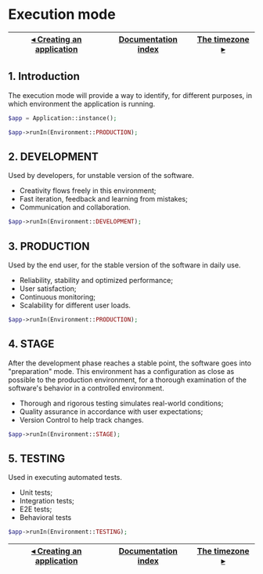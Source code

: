 # Execution mode

[◂ Creating an application](01-instantiating.md) | [Documentation index](index.md) | [The timezone ▸](03-timezone.md)
-- | -- | --

## 1. Introduction

The execution mode will provide a way to identify, for different purposes, in 
which environment the application is running.

```php
$app = Application::instance();

$app->runIn(Environment::PRODUCTION);
```

## 2. DEVELOPMENT

Used by developers, for unstable version of the software.
- Creativity flows freely in this environment;
- Fast iteration, feedback and learning from mistakes;
- Communication and collaboration.

```php
$app->runIn(Environment::DEVELOPMENT);
```

## 3. PRODUCTION

Used by the end user, for the stable version of the software in daily use.
- Reliability, stability and optimized performance;
- User satisfaction;
- Continuous monitoring;
- Scalability for different user loads.

```php
$app->runIn(Environment::PRODUCTION);
```

## 4. STAGE

After the development phase reaches a stable point, the software goes into 
"preparation" mode. This environment has a configuration as close as possible to 
the production environment, for a thorough examination of the software's behavior 
in a controlled environment.
- Thorough and rigorous testing simulates real-world conditions;
- Quality assurance in accordance with user expectations;
- Version Control to help track changes.

```php
$app->runIn(Environment::STAGE);
```

## 5. TESTING

Used in executing automated tests.
- Unit tests;
- Integration tests;
- E2E tests;
- Behavioral tests

```php
$app->runIn(Environment::TESTING);
```

[◂ Creating an application](01-instantiating.md) | [Documentation index](index.md) | [The timezone ▸](03-timezone.md)
-- | -- | --
